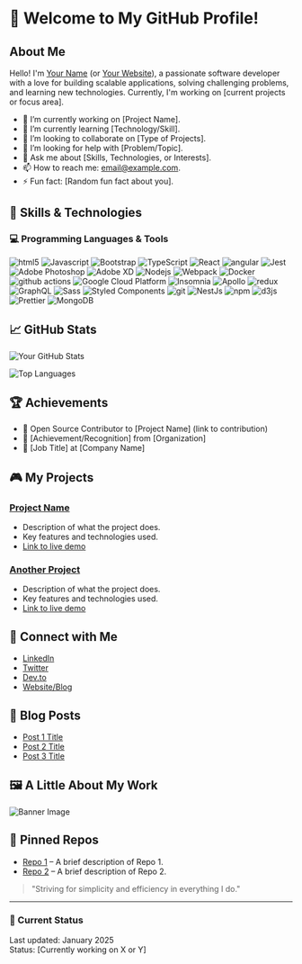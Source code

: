 # 👋 Welcome to My GitHub Profile!

## About Me

Hello! I'm [Your Name](https://www.linkedin.com/in/yourprofile) (or [Your Website](https://yourwebsite.com)), a passionate software developer with a love for building scalable applications, solving challenging problems, and learning new technologies. Currently, I'm working on [current projects or focus area].

- 🔭 I’m currently working on [Project Name].
- 🌱 I’m currently learning [Technology/Skill].
- 👯 I’m looking to collaborate on [Type of Projects].
- 🤔 I’m looking for help with [Problem/Topic].
- 💬 Ask me about [Skills, Technologies, or Interests].
- 📫 How to reach me: [email@example.com](mailto:email@example.com).
- ⚡ Fun fact: [Random fun fact about you].

## 🚀 Skills & Technologies

### 💻 Programming Languages & Tools

<p>
  <img alt="html5" src="https://img.shields.io/badge/-HTML5-E34F26?style=flat-square&logo=html5&logoColor=white" />
  <img alt="Javascript" src="https://img.shields.io/badge/-javascript-f7df1c?style=flat-square&logo=javascript&logoColor=black" />
  <img alt="Bootstrap" src="https://img.shields.io/badge/-bootstrap-7953b3?style=flat-square&logo=javascript&logoColor=white" />
  <img alt="TypeScript" src="https://img.shields.io/badge/-TypeScript-007ACC?style=flat-square&logo=typescript&logoColor=white" />
  <img alt="React" src="https://img.shields.io/badge/-React-45b8d8?style=flat-square&logo=react&logoColor=white" />
  <img alt="angular" src="https://img.shields.io/badge/-Angular-DD0031?style=flat-square&logo=angular&logoColor=white" />
  <img alt="Jest" src="https://img.shields.io/badge/-jest-be3d19?style=flat-square&logo=jest&logoColor=white" />
  <img alt="Adobe Photoshop" src="https://img.shields.io/badge/-adobe%20photoshop-30a8ff?style=flat-square&logo=adobe%20photoshop&logoColor=white" />
  <img alt="Adobe XD" src="https://img.shields.io/badge/-Adobe%20XD-ff62f6?style=flat-square&logo=Adobe%20XD&logoColor=white" />
  <img alt="Nodejs" src="https://img.shields.io/badge/-Nodejs-43853d?style=flat-square&logo=Node.js&logoColor=white" />
  <img alt="Webpack" src="https://img.shields.io/badge/-Webpack-8DD6F9?style=flat-square&logo=webpack&logoColor=white" />
  <img alt="Docker" src="https://img.shields.io/badge/-Docker-46a2f1?style=flat-square&logo=docker&logoColor=white" />
  <img alt="github actions" src="https://img.shields.io/badge/-Github_Actions-2088FF?style=flat-square&logo=github-actions&logoColor=white" />
  <img alt="Google Cloud Platform" src="https://img.shields.io/badge/-Google_Cloud_Platform-1a73e8?style=flat-square&logo=google-cloud&logoColor=white" />
  <img alt="Insomnia" src="https://img.shields.io/badge/-Insomnia-5849BE?style=flat-square&logo=insomnia&logoColor=white" />
  <img alt="Apollo" src="https://img.shields.io/badge/-Apollo%20GraphQL-311C87?style=flat-square&logo=apollo-graphql&logoColor=white" />
  <img alt="redux" src="https://img.shields.io/badge/-Redux-764ABC?style=flat-square&logo=redux&logoColor=white" />
  <img alt="GraphQL" src="https://img.shields.io/badge/-GraphQL-E10098?style=flat-square&logo=graphql&logoColor=white" />
  <img alt="Sass" src="https://img.shields.io/badge/-Sass-CC6699?style=flat-square&logo=sass&logoColor=white" />
  <img alt="Styled Components" src="https://img.shields.io/badge/-Styled_Components-db7092?style=flat-square&logo=styled-components&logoColor=white" />
  <img alt="git" src="https://img.shields.io/badge/-Git-F05032?style=flat-square&logo=git&logoColor=white" />
  <img alt="NestJs" src="https://img.shields.io/badge/-NestJs-ea2845?style=flat-square&logo=nestjs&logoColor=white" />
  <img alt="npm" src="https://img.shields.io/badge/-NPM-CB3837?style=flat-square&logo=npm&logoColor=white" />
  <img alt="d3js" src="https://img.shields.io/badge/-D3.js-F9A03C?style=flat-square&logo=d3.js&logoColor=white" />
  <img alt="Prettier" src="https://img.shields.io/badge/-Prettier-F7B93E?style=flat-square&logo=prettier&logoColor=white" />
  <img alt="MongoDB" src="https://img.shields.io/badge/-MongoDB-13aa52?style=flat-square&logo=mongodb&logoColor=white" />
</p>

## 📈 GitHub Stats

![Your GitHub Stats](https://github-readme-stats.vercel.app/api?username=tabdeelstudios&show_icons=true&theme=radical)

![Top Languages](https://github-readme-stats.vercel.app/api/top-langs/?username=tabdeelstudios&layout=compact&theme=radical)

## 🏆 Achievements

- 🌟 Open Source Contributor to [Project Name] (link to contribution)
- 🏅 [Achievement/Recognition] from [Organization]
- 💼 [Job Title] at [Company Name]

## 🎮 My Projects

### [Project Name](https://github.com/your-username/project-name)
- Description of what the project does.
- Key features and technologies used.
- [Link to live demo](https://yourprojectdemo.com)

### [Another Project](https://github.com/your-username/another-project)
- Description of what the project does.
- Key features and technologies used.
- [Link to live demo](https://anotherprojectdemo.com)

## 🤝 Connect with Me

- [LinkedIn](https://www.linkedin.com/in/yourprofile)
- [Twitter](https://twitter.com/yourusername)
- [Dev.to](https://dev.to/yourusername)
- [Website/Blog](https://yourwebsite.com)

## 📝 Blog Posts

- [Post 1 Title](https://yourblog.com/post1)
- [Post 2 Title](https://yourblog.com/post2)
- [Post 3 Title](https://yourblog.com/post3)

## 🖼️ A Little About My Work

![Banner Image](https://yourwebsite.com/banner-image.jpg)

## 📌 Pinned Repos

- [Repo 1](https://github.com/your-username/repo1) – A brief description of Repo 1.
- [Repo 2](https://github.com/your-username/repo2) – A brief description of Repo 2.

> "Striving for simplicity and efficiency in everything I do."

---

### 📅 Current Status

Last updated: January 2025  
Status: [Currently working on X or Y]
